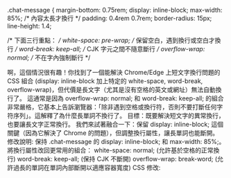 .chat-message {
        margin-bottom: 0.75rem;
  display: inline-block;
  max-width: 85%;            /* 內容太長才換行 */
  padding: 0.4rem 0.7rem;
  border-radius: 15px;
  line-height: 1.4;

  /* 下面三行重點： */
  white-space: pre-wrap;     /* 保留空白，遇到換行或空白才換行 */
  word-break: keep-all;      /* CJK 字元之間不隨意斷行 */
  overflow-wrap: normal;     /* 不在字內強制斷行 */




  啊，這個情況很有趣！你找到了一個能解決 Chrome/Edge 上短文字換行問題的 CSS 組合 (display: inline-block 加上特定的 white-space, word-break, overflow-wrap)，但代價是長文字（尤其是沒有空格的英文或網址）無法自動換行了。
這通常是因為 overflow-wrap: normal; 和 word-break: keep-all; 的組合非常嚴格，它基本上告訴瀏覽器：「除非遇到空格或換行符，否則不要打斷任何字符序列」。這解釋了為什麼長單詞不換行了。
目標：既要解決短文字的異常換行，也要讓長文字正常換行。
我們來試著融合一下：保留 display: inline-block; 這個關鍵（因為它解決了 Chrome 的問題），但調整換行屬性，讓長單詞也能斷開。
修改說明:
保持 .chat-message 的 display: inline-block; 和 max-width: 85%;。
將換行屬性改回更常用的組合：
white-space: normal; (允許基於空格的正常換行)
word-break: keep-all; (保持 CJK 不斷開)
overflow-wrap: break-word; (允許過長的單詞在單詞內部斷開以適應容器寬度)
CSS 修改: